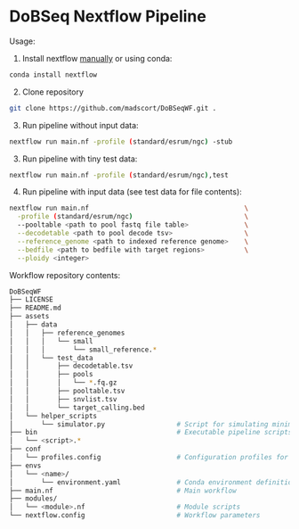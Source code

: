 # DoBSeq Nextflow Pipeline

Usage:

1. Install nextflow [manually](https://www.nextflow.io/docs/latest/getstarted.html) or using conda:

```Bash
conda install nextflow
```

2. Clone repository

```Bash
git clone https://github.com/madscort/DoBSeqWF.git .
```

3. Run pipeline without input data:

```Bash
nextflow run main.nf -profile (standard/esrum/ngc) -stub
```

3. Run pipeline with tiny test data:

```Bash
nextflow run main.nf -profile (standard/esrum/ngc),test
```

4. Run pipeline with input data (see test data for file contents):

```Bash
nextflow run main.nf                                       \
  -profile (standard/esrum/ngc)                            \
  --pooltable <path to pool fastq file table>              \
  --decodetable <path to pool decode tsv>                  \
  --reference_genome <path to indexed reference genome>    \
  --bedfile <path to bedfile with target regions>          \
  --ploidy <integer>
```

Workflow repository contents:

```Bash
DoBSeqWF                                    
├── LICENSE
├── README.md
├── assets
│   ├── data
│   │   ├── reference_genomes
│   │   │   └── small
│   │   │       └── small_reference.*
│   │   └── test_data
│   │       ├── decodetable.tsv
│   │       ├── pools
│   │       │   └── *.fq.gz
│   │       ├── pooltable.tsv
│   │       ├── snvlist.tsv
│   │       └── target_calling.bed
│   └── helper_scripts
│       └── simulator.py                  # Script for simulating minimal pipeline data
├── bin                                   # Executable pipeline scripts
│   └── <script>.*
├── conf
│   └── profiles.config                   # Configuration profiles for compute environments
├── envs
│   └── <name>/
│       └── environment.yaml              # Conda environment definitions
├── main.nf                               # Main workflow
├── modules/
│   └── <module>.nf                       # Module scripts
└── nextflow.config                       # Workflow parameters
```

